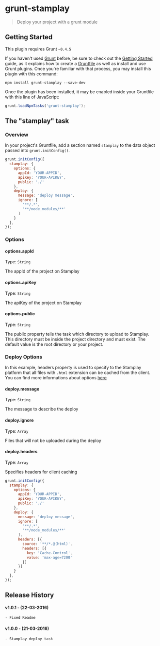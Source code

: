# grunt-stamplay

> Deploy your project with a grunt module

## Getting Started
This plugin requires Grunt `~0.4.5`

If you haven't used [Grunt](http://gruntjs.com/) before, be sure to check out the [Getting Started](http://gruntjs.com/getting-started) guide, as it explains how to create a [Gruntfile](http://gruntjs.com/sample-gruntfile) as well as install and use Grunt plugins. Once you're familiar with that process, you may install this plugin with this command:

```shell
npm install grunt-stamplay --save-dev
```

Once the plugin has been installed, it may be enabled inside your Gruntfile with this line of JavaScript:

```js
grunt.loadNpmTasks('grunt-stamplay');
```

## The "stamplay" task

### Overview
In your project's Gruntfile, add a section named `stamplay` to the data object passed into `grunt.initConfig()`.

```js
grunt.initConfig({
  stamplay: {
    options: {
      appId: 'YOUR-APPID',
      apiKey: 'YOUR-APIKEY',
      public: './'
    },
    deploy: {
      message: 'deploy message',
      ignore: [
        '**/.*',
        '**/node_modules/**'
      ]
    }
  },
});
```

### Options

#### options.appId
Type: `String`

The appId of the project on Stamplay

#### options.apiKey
Type: `String`

The apiKey of the project on Stamplay

#### options.public
Type: `String`

The public property tells the task which directory to upload to Stamplay. This directory must be inside the project directory and must exist. The default value is the root directory or your project.

### Deploy Options
In this example, headers property is used to specify to the Stamplay platform that all files with `.html` extension can be cached from the client. You can find more informations about options [here](https://stamplay.com/docs/hosting/command-line)

#### deploy.message
Type: `String`

The message to describe the deploy

#### deploy.ignore
Type: `Array`

Files that will not be uploaded during the deploy

#### deploy.headers
Type: `Array`

Specifies headers for client caching

```js
grunt.initConfig({
  stamplay: {
    options: {
      appId: 'YOUR-APPID',
      apiKey: 'YOUR-APIKEY',
      public: './'
    },
    deploy: {
      message: 'deploy message',
      ignore: [
        '**/.*',
        '**/node_modules/**'
      ],
      headers: [{
        source: '**/*.@(html)',
        headers: [{
          key: 'Cache-Control',
          value: 'max-age=7200'
        }]
      }]
    }
  },
});
```

## Release History
#### v1.0.1 - (22-03-2016)
    - Fixed Readme

#### v1.0.0 - (21-03-2016)
    - Stamplay deploy task

